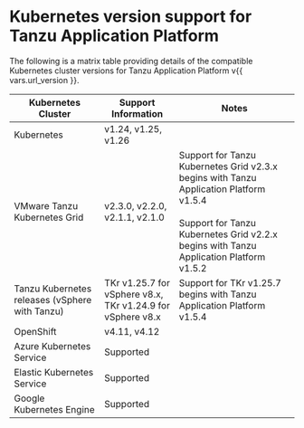 # Kubernetes version support for Tanzu Application Platform

The following is a matrix table providing details of the compatible Kubernetes 
cluster versions for Tanzu Application Platform v{{ vars.url_version }}.

<table>
<thead>
  <tr>
    <th>Kubernetes Cluster</th>
    <th>Support Information</th>
    <th>Notes</th>
  </tr>
</thead>
<tbody>
  <tr>
    <td>Kubernetes</td>
    <td>v1.24, v1.25, v1.26</td>
    <td></td>
  </tr>
  <tr>
    <td>VMware Tanzu Kubernetes Grid</td>
    <td>v2.3.0, v2.2.0, v2.1.1, v2.1.0</td>
    <td>Support for Tanzu Kubernetes Grid v2.3.x begins with Tanzu Application Platform v1.5.4<br><br>Support for Tanzu Kubernetes Grid v2.2.x begins with Tanzu Application Platform v1.5.2</td>
  </tr>
  <tr>
    <td>Tanzu Kubernetes releases (vSphere with Tanzu)</td>
    <td>TKr v1.25.7 for vSphere v8.x, <br>TKr v1.24.9 for vSphere v8.x<br></td>
    <td>Support for TKr v1.25.7 begins with Tanzu Application Platform v1.5.4</td>
  </tr>
  <tr>
    <td>OpenShift</td>
    <td>v4.11, v4.12</td>
    <td></td>
  </tr>
  <tr>
    <td>Azure Kubernetes Service</td>
    <td>Supported</td>
    <td></td>
  </tr>
  <tr>
    <td>Elastic Kubernetes Service</td>
    <td>Supported</td>
    <td></td>
  </tr>
  <tr>
    <td>Google Kubernetes Engine</td>
    <td>Supported</td>
    <td></td>
  </tr>
</tbody>
</table>
